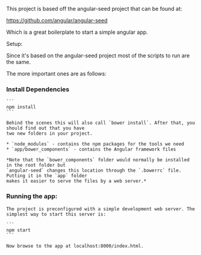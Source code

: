 This project is based off the angular-seed project that can be found at:

https://github.com/angular/angular-seed

Which is a great boilerplate to start a simple angular app.

Setup:

Since it's based on the angular-seed project most of the scripts to run are the same.

The more important ones are as follows:

### Install Dependencies

    ```
    npm install
    ```

    Behind the scenes this will also call `bower install`. After that, you should find out that you have
    two new folders in your project.

    * `node_modules` - contains the npm packages for the tools we need
    * `app/bower_components` - contains the Angular framework files

    *Note that the `bower_components` folder would normally be installed in the root folder but
    `angular-seed` changes this location through the `.bowerrc` file. Putting it in the `app` folder
    makes it easier to serve the files by a web server.*

### Running the app:

    The project is preconfigured with a simple development web server. The simplest way to start this server is:

    ```
    npm start
    ```

    Now browse to the app at localhost:8000/index.html.

